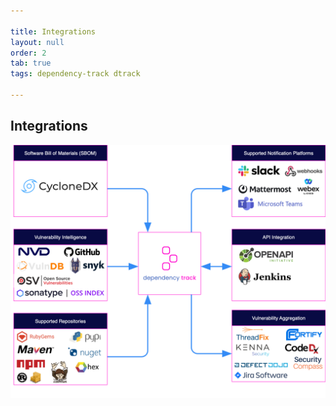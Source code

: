 ```yaml
---

title: Integrations
layout: null
order: 2
tab: true
tags: dependency-track dtrack

---
```


## Integrations

![Integrations](https://raw.githubusercontent.com/DependencyTrack/dependency-track/master/docs/images/integrations.png)
